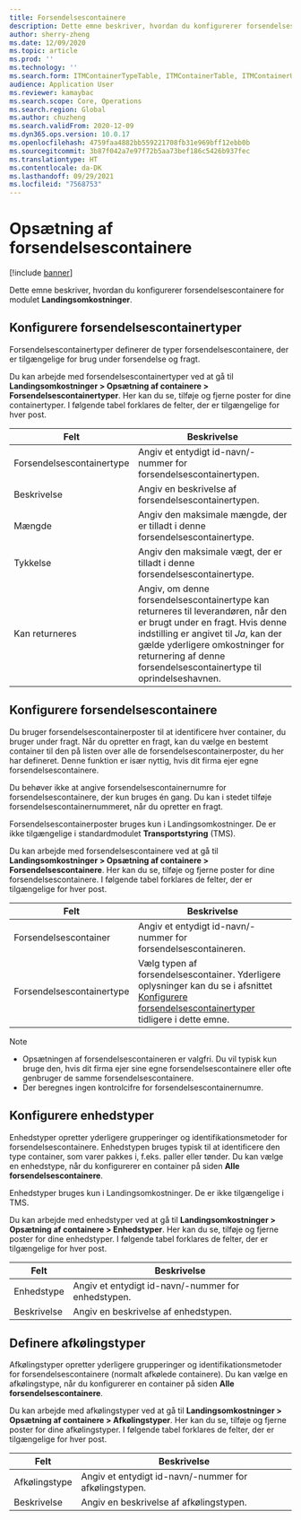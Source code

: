 ```yaml
---
title: Forsendelsescontainere
description: Dette emne beskriver, hvordan du konfigurerer forsendelsescontainere for modulet Landingsomkostninger.
author: sherry-zheng
ms.date: 12/09/2020
ms.topic: article
ms.prod: ''
ms.technology: ''
ms.search.form: ITMContainerTypeTable, ITMContainerTable, ITMContainerUnitTypeTable, ITMRefrigerationTypeTable, ITMContainersListPage, ITMContainers
audience: Application User
ms.reviewer: kamaybac
ms.search.scope: Core, Operations
ms.search.region: Global
ms.author: chuzheng
ms.search.validFrom: 2020-12-09
ms.dyn365.ops.version: 10.0.17
ms.openlocfilehash: 4759faa4882bb559221708fb31e969bff12ebb0b
ms.sourcegitcommit: 3b87f042a7e97f72b5aa73bef186c5426b937fec
ms.translationtype: HT
ms.contentlocale: da-DK
ms.lasthandoff: 09/29/2021
ms.locfileid: "7568753"
---
```

# <a name="shipping-container-setup"></a>Opsætning af forsendelsescontainere

[!include [banner](../../includes/banner.md)]

Dette emne beskriver, hvordan du konfigurerer forsendelsescontainere for modulet **Landingsomkostninger**.

## <a name="set-up-shipping-container-types"></a><a id="shipping-container-types"></a>Konfigurere forsendelsescontainertyper

Forsendelsescontainertyper definerer de typer forsendelsescontainere, der er tilgængelige for brug under forsendelse og fragt.

Du kan arbejde med forsendelsescontainertyper ved at gå til **Landingsomkostninger \> Opsætning af containere \> Forsendelsescontainertyper**. Her kan du se, tilføje og fjerne poster for dine containertyper. I følgende tabel forklares de felter, der er tilgængelige for hver post.

| Felt | Beskrivelse |
|---|---|
| Forsendelsescontainertype | Angiv et entydigt id-navn/-nummer for forsendelsescontainertypen. |
| Beskrivelse | Angiv en beskrivelse af forsendelsescontainertypen. |
| Mængde | Angiv den maksimale mængde, der er tilladt i denne forsendelsescontainertype. |
| Tykkelse | Angiv den maksimale vægt, der er tilladt i denne forsendelsescontainertype. |
| Kan returneres | Angiv, om denne forsendelsescontainertype kan returneres til leverandøren, når den er brugt under en fragt. Hvis denne indstilling er angivet til *Ja*, kan der gælde yderligere omkostninger for returnering af denne forsendelsescontainertype til oprindelseshavnen. |

## <a name="set-up-shipping-containers"></a>Konfigurere forsendelsescontainere

Du bruger forsendelsescontainerposter til at identificere hver container, du bruger under fragt. Når du opretter en fragt, kan du vælge en bestemt container til den på listen over alle de forsendelsescontainerposter, du her har defineret. Denne funktion er især nyttig, hvis dit firma ejer egne forsendelsescontainere.

Du behøver ikke at angive forsendelsescontainernumre for forsendelsescontainere, der kun bruges én gang. Du kan i stedet tilføje forsendelsescontainernummeret, når du opretter en fragt.

Forsendelsescontainerposter bruges kun i Landingsomkostninger. De er ikke tilgængelige i standardmodulet **Transportstyring** (TMS).

Du kan arbejde med forsendelsescontainere ved at gå til **Landingsomkostninger \> Opsætning af containere \> Forsendelsescontainere**. Her kan du se, tilføje og fjerne poster for dine forsendelsescontainere. I følgende tabel forklares de felter, der er tilgængelige for hver post.

| Felt | Beskrivelse |
|---|---|
| Forsendelsescontainer | Angiv et entydigt id-navn/-nummer for forsendelsescontaineren. |
| Forsendelsescontainertype | Vælg typen af forsendelsescontainer. Yderligere oplysninger kan du se i afsnittet [Konfigurere forsendelsescontainertyper](#shipping-container-types) tidligere i dette emne. |

> [!NOTE]
> - Opsætningen af forsendelsescontaineren er valgfri. Du vil typisk kun bruge den, hvis dit firma ejer sine egne forsendelsescontainere eller ofte genbruger de samme forsendelsescontainere.
> - Der beregnes ingen kontrolcifre for forsendelsescontainernumre.

## <a name="set-up-unit-types"></a><a name="unit-types"></a>Konfigurere enhedstyper

Enhedstyper opretter yderligere grupperinger og identifikationsmetoder for forsendelsescontainere. Enhedstypen bruges typisk til at identificere den type container, som varer pakkes i, f.eks. paller eller tønder. Du kan vælge en enhedstype, når du konfigurerer en container på siden **Alle forsendelsescontainere**.

Enhedstyper bruges kun i Landingsomkostninger. De er ikke tilgængelige i TMS.

Du kan arbejde med enhedstyper ved at gå til **Landingsomkostninger \> Opsætning af containere \> Enhedstyper**. Her kan du se, tilføje og fjerne poster for dine enhedstyper. I følgende tabel forklares de felter, der er tilgængelige for hver post.

| Felt | Beskrivelse |
|---|---|
| Enhedstype | Angiv et entydigt id-navn/-nummer for enhedstypen. |
| Beskrivelse | Angiv en beskrivelse af enhedstypen. |

## <a name="set-up-refrigeration-types"></a><a name="refrigeration-types"></a>Definere afkølingstyper

Afkølingstyper opretter yderligere grupperinger og identifikationsmetoder for forsendelsescontainere (normalt afkølede containere). Du kan vælge en afkølingstype, når du konfigurerer en container på siden **Alle forsendelsescontainere**.

Du kan arbejde med afkølingstyper ved at gå til **Landingsomkostninger \> Opsætning af containere \> Afkølingstyper**. Her kan du se, tilføje og fjerne poster for dine afkølingstyper. I følgende tabel forklares de felter, der er tilgængelige for hver post.

| Felt | Beskrivelse |
|---|---|
| Afkølingstype | Angiv et entydigt id-navn/-nummer for afkølingstypen. |
| Beskrivelse | Angiv en beskrivelse af afkølingstypen. |
